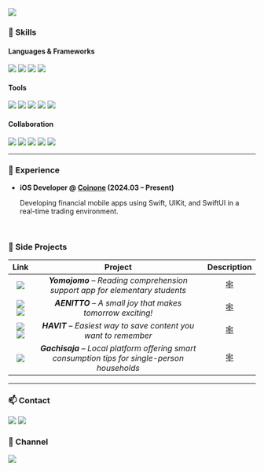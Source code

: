 <img src="https://capsule-render.vercel.app/api?type=waving&color=gradient&customColorList=0,2,3&height=200&section=header&text=YoonAh-dev&fontSize=50&animation=twinkling&fontAlign=80&fontAlignY=35" />


### 🧠 Skills

#### **Languages & Frameworks**
<img src="https://img.shields.io/badge/Swift-F05138?style=for-the-badge&logo=swift&logoColor=white"> <img src="https://img.shields.io/badge/C++-00599C?style=for-the-badge&logo=c%2B%2B&logoColor=white"> <img src="https://img.shields.io/badge/JavaScript-F7DF1E?style=for-the-badge&logo=javascript&logoColor=black"> <img src="https://img.shields.io/badge/Node.js-339933?style=for-the-badge&logo=node.js&logoColor=white">

#### **Tools**
<img src="https://img.shields.io/badge/Xcode-1E1E1E?style=for-the-badge&logo=xcode&logoColor=white"> <img src="https://img.shields.io/badge/Firebase-FFCA28?style=for-the-badge&logo=firebase&logoColor=black"> <img src="https://img.shields.io/badge/Git-F05032?style=for-the-badge&logo=git&logoColor=white"> <img src="https://img.shields.io/badge/Github Actions-2088FF?style=for-the-badge&logo=github%20actions&logoColor=white"> <img src="https://img.shields.io/badge/Jenkins-D24939?style=for-the-badge&logo=jenkins&logoColor=white">

#### **Collaboration**
<img src="https://img.shields.io/badge/Figma-F24E1E?style=for-the-badge&logo=figma&logoColor=white"> <img src="https://img.shields.io/badge/Slack-4A154B?style=for-the-badge&logo=slack&logoColor=white"> <img src="https://img.shields.io/badge/Notion-000000?style=for-the-badge&logo=notion&logoColor=white"> <img src="https://img.shields.io/badge/Jira-0052CC?style=for-the-badge&logo=jira&logoColor=white"> <img src="https://img.shields.io/badge/Confluence-172B4D?style=for-the-badge&logo=confluence&logoColor=white">

---

### 🧳 Experience

- **iOS Developer @ [Coinone](https://coinone.co.kr/) (2024.03 – Present)**

  Developing financial mobile apps using Swift, UIKit, and SwiftUI in a real-time trading environment.


<br/>

### 🧪 Side Projects

<div align="center"> 

| Link | Project | Description |
|:--:|:--:|:--:|
|<a href="https://github.com/DeveloperAcademy-POSTECH/MacC-Team-EarthValley80" target="_blank"><img src="https://img.shields.io/badge/GitHub-181717?style=flat-square&logo=github&logoColor=white"/></a>| _**Yomojomo** – Reading comprehension support app for elementary students_ | [🕸️](https://yoonah-dev.framer.website/projects/yomojomo) |
|<a href="https://apps.apple.com/us/app/%EC%95%A0%EB%8B%88%EB%98%90-aenitto/id1642486538?utm_source=appstore" target="_blank"><img src="https://img.shields.io/badge/App Store-0D96F6?style=flat-square&logo=app%20store&logoColor=white"/></a> <a href="https://github.com/DeveloperAcademy-POSTECH/MC2-Team5-Firefighter" target="_blank"><img src="https://img.shields.io/badge/GitHub-181717?style=flat-square&logo=github&logoColor=white"/></a>| _**AENITTO** – A small joy that makes tomorrow exciting!_ | [🕸️](https://yoonah-dev.framer.website/projects/aenitto) |
|<a href="https://apps.apple.com/kr/app/havit/id1607518014?l=en" target="_blank"><img src="https://img.shields.io/badge/App Store-0D96F6?style=flat-square&logo=app%20store&logoColor=white"/></a> <a href="https://github.com/TeamHavit/Havit-iOS" target="_blank"><img src="https://img.shields.io/badge/GitHub-181717?style=flat-square&logo=github&logoColor=white"/></a> | _**HAVIT** – Easiest way to save content you want to remember_ | [🕸️](https://yoonah-dev.framer.website/projects/havit) |
|<a href="https://apps.apple.com/kr/app/가치사자/id1620383583" target="_blank"><img src="https://img.shields.io/badge/App Store-0D96F6?style=flat-square&logo=app%20store&logoColor=white"/></a>| _**Gachisaja** – Local platform offering smart consumption tips for single-person households_ | [🕸️](https://yoonah-dev.framer.website/projects/gachisaja) |

</div>

---

### 📫 Contact

[<img src="https://img.shields.io/badge/Gmail-EA4335?style=flat-square&logo=gmail&logoColor=white"/>](mailto:tlsdbsdk05250@gmail.com)
[<img src="https://img.shields.io/badge/LinkedIn-0A66C2?style=flat-square&logo=linkedin&logoColor=white"/>](https://www.linkedin.com/in/yoonah-shin-957b08237/)


### 🔗 Channel

[<img src="https://img.shields.io/badge/DevBlog-000000?style=flat-square&logo=bloglovin&logoColor=white"/>](https://yoonah-dev.oopy.io/)

